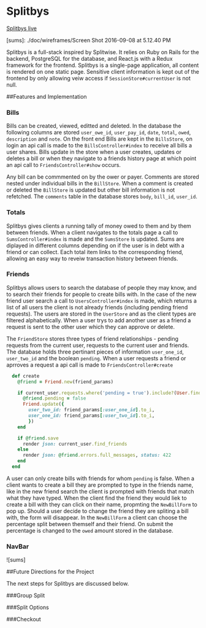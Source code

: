 # Splitbys 

[Splitbys live][heroku]

[sums]: ./doc/wireframes/Screen Shot 2016-09-08 at 5.12.40 PM

[heroku]:http://splitbys.herokuapp.com

Splitbys is a full-stack inspired by Splitwise. It relies on Ruby on Rails for the backend, PostgreSQL for the database, and React.js with a Redux framework for the frontend. Splitbys is a single-page application, all content is rendered on one static page. Sensitive client information is kept out of the frontend by only allowing veiw access if `SessionStore#currentUser` is not null.  

##Features and Implementation


### Bills

Bills can be created, viewed, editted and deleted. In the database the following columns are stored `user_owe_id`, `user_pay_id`, `date`, `total`, `owed`, `description` and `note`. On the front end Bills are kept in the `BillsStore`,
on login an api call is made to the `BillsController#index` to receive all bills a user shares. Bills update in the store when a user creates, updates or deletes a bill or when they navigate to a friends history page at which point an api call to `FriendsController#show` occurs.

Any bill can be commmented on by the ower or payer. Comments are stored nested under individual bills in the `BillStore`. When a comment is created or deleted the `BillStore` is updated but other bill information is not refetched. The `comments` table in the database stores `body`, `bill_id`, `user_id`.

### Totals

Splitbys gives clients a running tally of money owed to them and by them between friends. When a client navigates to the totals page a call to `SumsController#index` is made and the `SumsStore` is updated. Sums are diplayed in different columns depending on if the user is in debt with a friend or can collect. Each total item links to the corresponding friend, allowing an easy way to reveiw transaction history between friends. 

### Friends

Splitbys allows users to search the database of people they may know, and to search their friends for people to create bills with. In the case of the new friend user search a call to `UsersController#index` is made, which returns a list of all users the client is not already friends (including pending friend requests). The users are stored in the `UserStore` and as the client types are filtered alphabetically. When a user trys to add another user as a friend a request is sent to the other user which they can approve or delete. 

The `FriendStore` stores three types of friend relationships - pending requests from the current user, requests to the current user and friends. The database holds three pertinant pieces of information `user_one_id`, `user_two_id` and the boolean `pending`. When a user requests a friend or aprroves a request a api call is made to `FriendsController#create`

```ruby 
  def create
    @friend = Friend.new(friend_params)

    if current_user.requests.where('pending = true').include?(User.find_by_id(friend_params[:user_two_id]))
      @friend.pending = false
      Friend.update({
        user_two_id: friend_params[:user_one_id].to_i,
        user_one_id: friend_params[:user_two_id].to_i,
        })
    end

    if @friend.save
      render json: current_user.find_friends
    else
      render json: @friend.errors.full_messages, status: 422
    end
  end
```
  
  
 A user can only create bills with friends for whom `pending` is false. When a client wants to create a bill they are prompted to type in the friends name, like in the new friend search the client is prompted with friends that match what they have typed. When the client find the friend they would liek to create a bill with they can click on their name, propmting the `NewBillForm` to pop up. Should a user decide to change the friend they are spliting a bill with, the form will disappear. In the `NewBillForm` a client can choose the percentage split between themself and their friend. On submit the percentage is changed to the `owed` amount stored in the database. 
  
### NavBar

![sums]
  
##Future Directions for the Project
  
  The next steps for Splitbys are discussed below. 
  
###Group Split
  
###Split Options
  
###Checkout
